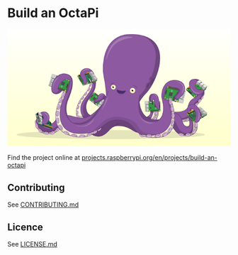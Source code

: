 # Build an OctaPi

![Build an OctaPi](/en/images/banner.png)

Find the project online at [projects.raspberrypi.org/en/projects/build-an-octapi](https://projects.raspberrypi.org/en/projects/build-an-octapi)

## Contributing
See [CONTRIBUTING.md](CONTRIBUTING.md)

## Licence
 See [LICENSE.md](LICENSE.md)

